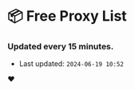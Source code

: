 # :package: Free Proxy List
### Updated every 15 minutes.

- Last updated: `2024-06-19 10:52`

:heart:
